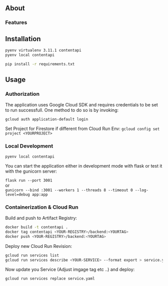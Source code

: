 ## About


### Features


## Installation 

```bash
pyenv virtualenv 3.11.1 contentapi
pyenv local contentapi

pip install -r requirements.txt
```



## Usage

### Authorization

The application uses Google Cloud SDK and requires credentials to be set to run successfull. One method to do so is by invoking:

`gcloud auth application-default login`

Set Project for Firestore if different from Cloud Run Env:
`gcloud config set project <YOURPROJECT>`

### Local Development

`pyenv local contentapi`

You can start the application either in development mode with flask
or test it with the gunicorn server:


`flask run --port 3001`  
 or  
`gunicorn --bind :3001 --workers 1 --threads 8 --timeout 0 --log-level=debug app:app`


### Containerization & Cloud Run

Build and push to Artifact Registry:
```bash
docker build -t contentapi .
docker tag contentapi <YOUR-REGISTRY>/backend:<YOURTAG>
docker push <YOUR-REGISTRY>/backend:<YOURTAG>
```

Deploy new Cloud Run Revision:

```bash
gcloud run services list
gcloud run services describe <YOUR-SERVICE> --format export > service.yaml
```

Now update you Service (Adjust imgage tag etc ..) and deploy:
```bash
gcloud run services replace service.yaml
```

